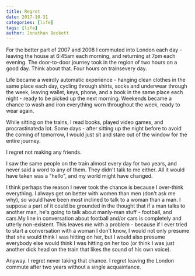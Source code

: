 ```yaml
---
title: Regret
date: 2017-10-31
categories: [life]
tags: [life]
author: Jonathan Beckett
---
```


For the better part of 2007 and 2008 I commuted into London each day - leaving the house at 6:45am each morning, and returning at 7pm each evening. The door-to-door journey took in the region of two hours on a good day. Think about that. Four hours on trainsevery day.

Life became a weirdly automatic experience - hanging clean clothes in the same place each day, cycling through shirts, socks and underwear through the week, leaving wallet, keys, phone, and a book in the same place each night - ready to be picked up the next morning. Weekends became a chance to wash and iron everything worn throughout the week, ready to wear again.

While sitting on the trains, I read books, played video games, and procrastinateda lot. Some days - after sitting up the night before to avoid the coming of tomorrow, I would just sit and stare out of the window for the entire journey.

I regret not making any friends.

I saw the same people on the train almost every day for two years, and never said a word to any of them. They didn't talk to me either. All it would have taken was a "hello", and my world might have changed.

I think perhaps the reason I never took the chance is because I over-think everything. I always get on better with women than men (don't ask me why), so would have been most inclined to talk to a woman than a man. I suppose a part of it could be grounded in the thought that if a man talks to another man, he's going to talk about manly-man stuff - football, and cars.My line in conversation about football and/or cars is completely and utterly non-existent. This leaves me with a problem - because if I ever tried to start a conversation with a woman I don't know, I would not only presume that she would think I was hitting on her, but I would also presume everybody else would think I was hitting on her too (or think I was just another dick head on the train that likes the sound of his own voice).

Anyway. I regret never taking that chance. I regret leaving the London commute after two years without a single acquaintance.